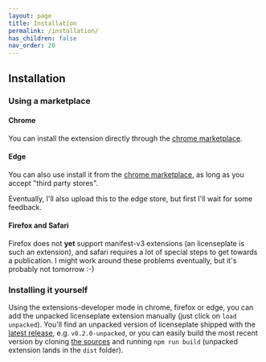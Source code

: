 ```yaml
---
layout: page
title: Installation
permalink: /installation/
has_children: false
nav_order: 20
---
```


## Installation

### Using a marketplace 
#### Chrome
You can install the extension directly through the 
[chrome marketplace](https://chrome.google.com/webstore/detail/licenseplate/ipjjmoankphonkjgdpgmpkgmjgjeljmd).

#### Edge
You can also use install it from the [chrome marketplace](https://chrome.google.com/webstore/detail/licenseplate/ipjjmoankphonkjgdpgmpkgmjgjeljmd),
as long as you accept "third party stores".

Eventually, I'll also upload this to the edge store, but first I'll wait for some feedback.

#### Firefox and Safari
Firefox does not **yet** support manifest-v3 extensions (an licenseplate is such an extension), and safari requires a lot of special steps to get towards a publication. 
I might work around these problems eventually, but it's probably not tomorrow :-)

### Installing it yourself
Using the extensions-developer mode in chrome, firefox or edge, you can add the unpacked licenseplate extension manually (just click on `load unpacked`).
You'll find an unpacked version of licenseplate shipped with the [latest release](https://github.com/MiWeiss/licenseplate/releases), e.g. `v0.2.0-unpacked`, or you can easily build the most recent version by cloning [the sources](https://github.com/MiWeiss/licenseplate) and running `npm run build` (unpacked extension lands in the `dist` folder).

